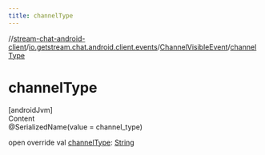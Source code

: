 ```yaml
---
title: channelType
---
```

//[stream-chat-android-client](../../../index.md)/[io.getstream.chat.android.client.events](../index.md)/[ChannelVisibleEvent](index.md)/[channelType](channelType.md)



# channelType  
[androidJvm]  
Content  
@SerializedName(value = channel_type)  
  
open override val [channelType](channelType.md): [String](https://kotlinlang.org/api/latest/jvm/stdlib/kotlin/-string/index.html)  



